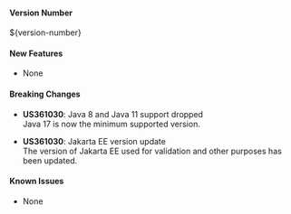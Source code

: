 #### Version Number
${version-number}

#### New Features
- None

#### Breaking Changes
- **US361030**: Java 8 and Java 11 support dropped  
  Java 17 is now the minimum supported version.

- **US361030**: Jakarta EE version update  
  The version of Jakarta EE used for validation and other purposes has been updated.

#### Known Issues
- None
